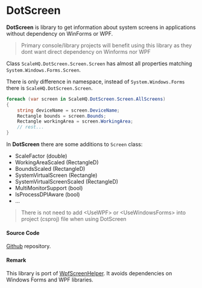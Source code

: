 ﻿# DotScreen
**DotScreen** is library to get information about system screens in applications without dependency on WinForms or WPF.

> Primary console/library projects will benefit using this library as they dont want direct dependency on Winforms nor WPF

Class `ScaleHQ.DotScreen.Screen.Screen` has almost all properties matching `System.Windows.Forms.Screen`.

There is only difference in namespace, instead of `System.Windows.Forms` there is `ScaleHQ.DotScreen.Screen`.

```c#
foreach (var screen in ScaleHQ.DotScreen.Screen.AllScreens)
{
    string deviceName = screen.DeviceName;
    Rectangle bounds = screen.Bounds;
    Rectangle workingArea = screen.WorkingArea;
    // rest...
}

```

In **DotScreen** there are some additions to `Screen` class:
- ScaleFactor (double)
- WorkingAreaScaled (RectangleD)
- BoundsScaled (RectangleD)
- SystemVirtualScreen (Rectangle)
- SystemVirtualScreenScaled (RectangleD)
- MultiMonitorSupport (bool)
- IsProcessDPIAware (bool)
- ...

> There is not need to add \<UseWPF> or \<UseWindowsForms> into project (csproj) file when using DotScreen

#### Source Code
[Github](https://github.com/psulek/dotscreen) repository.

#### Remark
This library is port of [WpfScreenHelper](https://www.nuget.org/packages/WpfScreenHelper). 
It avoids dependencies on Windows Forms and WPF libraries.


